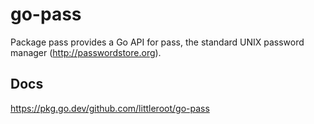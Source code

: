 # go-pass

Package pass provides a Go API for pass, the standard UNIX password manager
(http://passwordstore.org).

## Docs

https://pkg.go.dev/github.com/littleroot/go-pass
